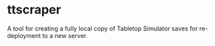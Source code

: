 # ttscraper
A tool for creating a fully local copy of Tabletop Simulator saves for re-deployment to a new server.
